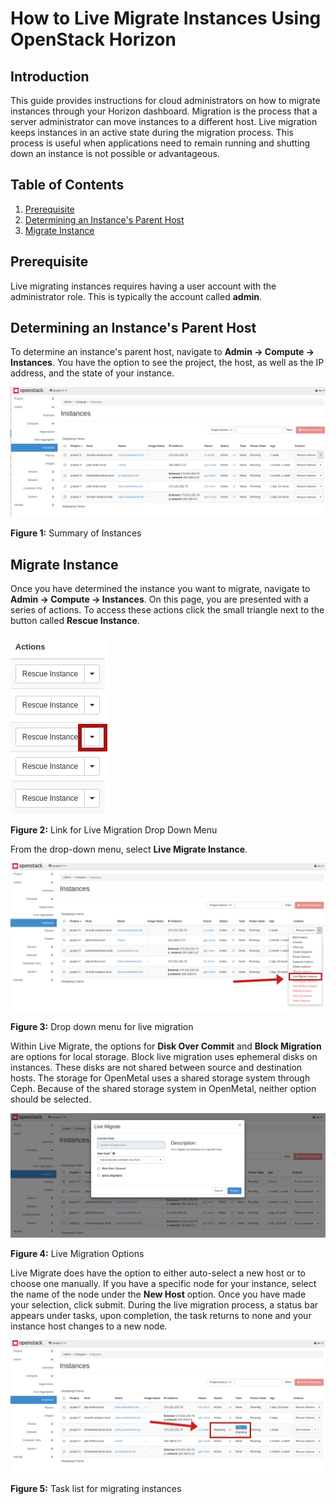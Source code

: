 # How to Live Migrate Instances Using OpenStack Horizon

## Introduction

This guide provides instructions for cloud administrators on how to
migrate instances through your Horizon dashboard. Migration is the
process that a server administrator can move instances to a different
host. Live migration keeps instances in an active state during the
migration process. This process is useful when applications need to
remain running and shutting down an instance is not possible or
advantageous.

## Table of Contents

1.  [Prerequisite](live-migrate-instances#prerequisite)
2.  [Determining an Instance's Parent
    Host](live-migrate-instances#determining-an-instance-s-parent-host)
3.  [Migrate
    Instance](live-migrate-instances#migrate-instance)

## Prerequisite

Live migrating instances requires having a user account with the
administrator role. This is typically the account called **admin**.

## Determining an Instance's Parent Host

To determine an instance's parent host, navigate to **Admin -\> Compute
-\> Instances**. You have the option to see the project, the host, as
well as the IP address, and the state of your instance.

![image](images/all-instance-list.png)

**Figure 1:** Summary of Instances

## Migrate Instance

Once you have determined the instance you want to migrate, navigate to
**Admin -\> Compute -\> Instances**. On this page, you are presented
with a series of actions. To access these actions click the small
triangle next to the button called **Rescue Instance**.

![image](images/figure2.png)

**Figure 2:** Link for Live Migration Drop Down Menu

From the drop-down menu, select **Live Migrate Instance**.

![image](images/figure3.png)

**Figure 3:** Drop down menu for live migration

Within Live Migrate, the options for **Disk Over Commit** and **Block
Migration** are options for local storage. Block live migration uses
ephemeral disks on instances. These disks are not shared between source
and destination hosts. The storage for OpenMetal uses a shared storage
system through Ceph. Because of the shared storage system in OpenMetal,
neither option should be selected.

![image](images/figure4.png)

**Figure 4:** Live Migration Options

Live Migrate does have the option to either auto-select a new host or to
choose one manually. If you have a specific node for your instance,
select the name of the node under the **New Host** option. Once you have
made your selection, click submit. During the live migration process, a
status bar appears under tasks, upon completion, the task returns to
none and your instance host changes to a new node.

![image](images/figure5.png)

**Figure 5:** Task list for migrating instances
